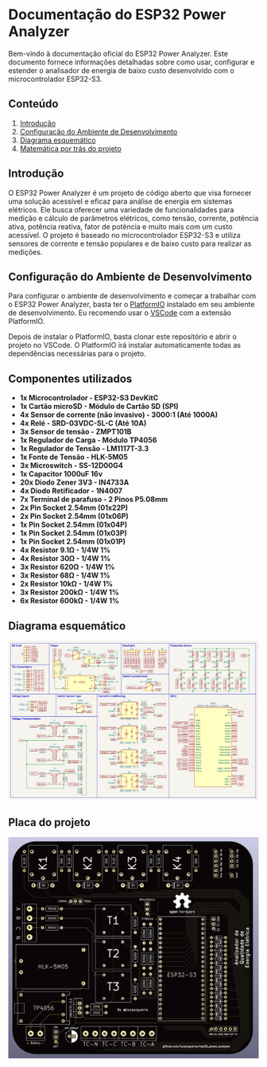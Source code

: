 # Documentação do ESP32 Power Analyzer

Bem-vindo à documentação oficial do ESP32 Power Analyzer. Este documento fornece informações detalhadas sobre como usar, configurar e estender o analisador de energia de baixo custo desenvolvido com o microcontrolador ESP32-S3.



## Conteúdo

1. [Introdução](#introdução)
2. [Configuração do Ambiente de Desenvolvimento](#configuração-do-ambiente-de-desenvolvimento)
3. [Diagrama esquemático](#diagrama-esquemático)
4. [Matemática por trás do projeto](#matemática-por-trás-do-projeto)



## Introdução

O ESP32 Power Analyzer é um projeto de código aberto que visa fornecer uma solução acessível e eficaz para análise de energia em sistemas elétricos. Ele busca oferecer uma variedade de funcionalidades para medição e cálculo de parâmetros elétricos, como tensão, corrente, potência ativa, potência reativa, fator de potência e muito mais com um custo acessível. O projeto é baseado no microcontrolador ESP32-S3 e utiliza sensores de corrente e tensão populares e de baixo custo para realizar as medições.



## Configuração do Ambiente de Desenvolvimento

Para configurar o ambiente de desenvolvimento e começar a trabalhar com o ESP32 Power Analyzer, basta ter o [PlatformIO](https://platformio.org) instalado em seu ambiente de desenvolvimento. Eu recomendo usar o [VSCode](https://code.visualstudio.com) com a extensão PlatformIO.

Depois de instalar o PlatformIO, basta clonar este repositório e abrir o projeto no VSCode. O PlatformIO irá instalar automaticamente todas as dependências necessárias para o projeto.



## Componentes utilizados

- **1x Microcontrolador - ESP32-S3 DevKitC**
- **1x Cartão microSD - Módulo de Cartão SD (SPI)**
- **4x Sensor de corrente (não invasivo) - 3000:1 (Até 1000A)**
- **4x Relé - SRD-03VDC-SL-C (Até 10A)**
- **3x Sensor de tensão - ZMPT101B**
- **1x Regulador de Carga - Módulo TP4056**
- **1x Regulador de Tensão - LM1117T-3.3**
- **1x Fonte de Tensão - HLK-5M05**
- **3x Microswitch - SS-12D00G4**
- **1x Capacitor 1000uF 16v**
- **20x Diodo Zener 3V3 - IN4733A**
- **4x Diodo Retificador - 1N4007**
- **7x Terminal de parafuso - 2 Pinos P5.08mm**
- **2x Pin Socket 2.54mm (01x22P)**
- **2x Pin Socket 2.54mm (01x06P)**
- **1x Pin Socket 2.54mm (01x04P)**
- **1x Pin Socket 2.54mm (01x03P)**
- **1x Pin Socket 2.54mm (01x01P)**
- **4x Resistor 9.1Ω - 1/4W 1%**
- **4x Resistor 30Ω - 1/4W 1%**
- **3x Resistor 620Ω - 1/4W 1%**
- **3x Resistor 68Ω - 1/4W 1%**
- **2x Resistor 10kΩ - 1/4W 1%**
- **3x Resistor 200kΩ - 1/4W 1%**
- **6x Resistor 600kΩ - 1/4W 1%**



## Diagrama esquemático

![Diagrama esquemático](./schematic.png)



## Placa do projeto

![Placa do projeto](./board.png)
